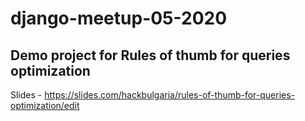 # django-meetup-05-2020

## Demo project for Rules of thumb for queries optimization

Slides - https://slides.com/hackbulgaria/rules-of-thumb-for-queries-optimization/edit
